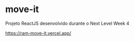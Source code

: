 # move-it
Projeto ReactJS desenvolvido durante o Next Level Week 4

https://ram-move-it.vercel.app/
